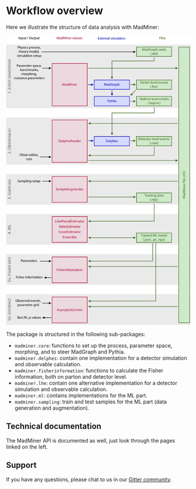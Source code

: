 # Workflow overview

Here we illustrate the structure of data analysis with MadMiner:

![MadMiner workflow][madminer-analysis-image]

The package is structured in the following sub-packages:

- `madminer.core`: functions to set up the process, parameter space, morphing, and to steer MadGraph and Pythia.
- `madminer.delphes`: contain one implementation for a detector simulation and observable calculation.
- `madminer.fisherinformation`: functions to calculate the Fisher information, both on parton and detector level.
- `madminer.lhe`: contain one alternative implementation for a detector simulation and observable calculation.
- `madminer.ml`: contains implementations for the ML part.
- `madminer.sampling`: train and test samples for the ML part (data generation and augmentation).


## Technical documentation
The MadMiner API is documented as well, just look through the pages linked on the left.


## Support
If you have any questions, please chat to us in our [Gitter community][madminer-gitter].


[madminer-analysis-image]: ../../images/overview_analysis.jpg
[madminer-gitter]: https://gitter.im/madminer/community
